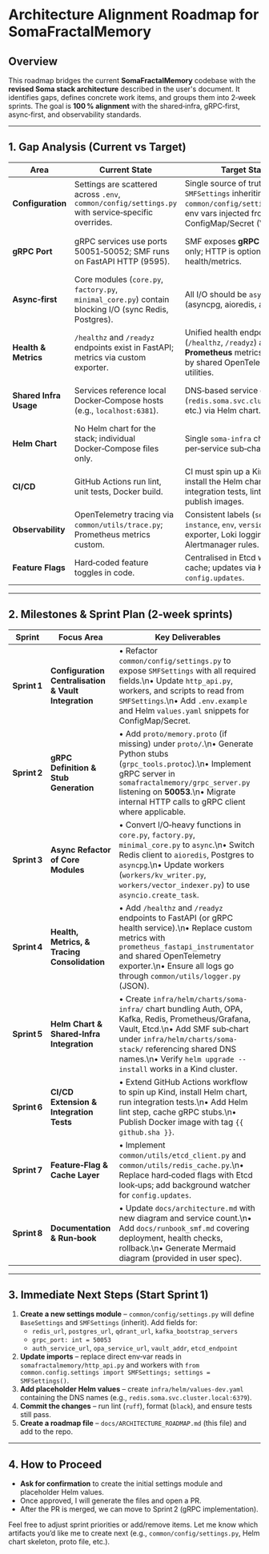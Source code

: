 # Architecture Alignment Roadmap for SomaFractalMemory

## Overview
This roadmap bridges the current **SomaFractalMemory** codebase with the **revised Soma stack architecture** described in the user's document. It identifies gaps, defines concrete work items, and groups them into 2‑week sprints. The goal is **100 % alignment** with the shared‑infra, gRPC‑first, async‑first, and observability standards.

---

## 1. Gap Analysis (Current vs Target)
| Area | Current State | Target State | Gap |
|------|---------------|--------------|-----|
| **Configuration** | Settings are scattered across `.env`, `common/config/settings.py` with service‑specific overrides. | Single source of truth via `SMFSettings` inheriting from `common/config/settings.py`; all env vars injected from ConfigMap/Secret (Vault). | Need to refactor `somafractalmemory/http_api.py` and other modules to use `SMFSettings`. Remove local `.env` usage.
| **gRPC Port** | gRPC services use ports 50051‑50052; SMF runs on FastAPI HTTP (9595). | SMF exposes **gRPC** on **50053** only; HTTP is optional for health/metrics. | Add gRPC server implementation, generate stubs from `proto/memory.proto`, update clients.
| **Async‑first** | Core modules (`core.py`, `factory.py`, `minimal_core.py`) contain blocking I/O (sync Redis, Postgres). | All I/O should be `async` (asyncpg, aioredis, aiohttp). | Convert blocking functions to `async def`, adjust call sites, update workers.
| **Health & Metrics** | `/healthz` and `/readyz` endpoints exist in FastAPI; metrics via custom exporter. | Unified health endpoints (`/healthz`, `/readyz`) and **Prometheus** metrics exported by shared OpenTelemetry utilities. | Consolidate health endpoints in `http_api.py`, replace custom metrics with `common/utils/trace.py` instrumentation.
| **Shared Infra Usage** | Services reference local Docker‑Compose hosts (e.g., `localhost:6381`). | DNS‑based service discovery (`redis.soma.svc.cluster.local`, etc.) via Helm chart. | Update connection strings to use env vars pointing to DNS names; remove hard‑coded ports.
| **Helm Chart** | No Helm chart for the stack; individual Docker‑Compose files only. | Single `soma‑infra` chart plus per‑service sub‑charts. | Create `infra/helm/charts/soma-infra/` and a sub‑chart for SMF.
| **CI/CD** | GitHub Actions run lint, unit tests, Docker build. | CI must spin up a Kind cluster, install the Helm chart, run integration tests, lint Helm, and publish images. | Extend `.github/workflows/ci.yml` with Helm steps and Kind cluster setup.
| **Observability** | OpenTelemetry tracing via `common/utils/trace.py`; Prometheus metrics custom. | Consistent labels (`service`, `instance`, `env`, `version`), Jaeger exporter, Loki logging, Alertmanager rules. | Ensure all services import the shared tracing config and emit required labels.
| **Feature Flags** | Hard‑coded feature toggles in code. | Centralised in Etcd with Redis cache; updates via Kafka `config.updates`. | Introduce `common/utils/etcd_client.py` and cache layer.

---

## 2. Milestones & Sprint Plan (2‑week sprints)
| Sprint | Focus Area | Key Deliverables |
|-------|------------|------------------|
| **Sprint 1** | **Configuration Centralisation & Vault Integration** | • Refactor `common/config/settings.py` to expose `SMFSettings` with all required fields.\n• Update `http_api.py`, workers, and scripts to read from `SMFSettings`.\n• Add `.env.example` and Helm `values.yaml` snippets for ConfigMap/Secret. |
| **Sprint 2** | **gRPC Definition & Stub Generation** | • Add `proto/memory.proto` (if missing) under `proto/`.\n• Generate Python stubs (`grpc_tools.protoc`).\n• Implement gRPC server in `somafractalmemory/grpc_server.py` listening on **50053**.\n• Migrate internal HTTP calls to gRPC client where applicable. |
| **Sprint 3** | **Async Refactor of Core Modules** | • Convert I/O‑heavy functions in `core.py`, `factory.py`, `minimal_core.py` to `async`.\n• Switch Redis client to `aioredis`, Postgres to `asyncpg`.\n• Update workers (`workers/kv_writer.py`, `workers/vector_indexer.py`) to use `asyncio.create_task`. |
| **Sprint 4** | **Health, Metrics, & Tracing Consolidation** | • Add `/healthz` and `/readyz` endpoints to FastAPI (or gRPC health service).\n• Replace custom metrics with `prometheus_fastapi_instrumentator` and shared OpenTelemetry exporter.\n• Ensure all logs go through `common/utils/logger.py` (JSON). |
| **Sprint 5** | **Helm Chart & Shared‑Infra Integration** | • Create `infra/helm/charts/soma-infra/` chart bundling Auth, OPA, Kafka, Redis, Prometheus/Grafana, Vault, Etcd.\n• Add SMF sub‑chart under `infra/helm/charts/soma-stack/` referencing shared DNS names.\n• Verify `helm upgrade --install` works in a Kind cluster. |
| **Sprint 6** | **CI/CD Extension & Integration Tests** | • Extend GitHub Actions workflow to spin up Kind, install Helm chart, run integration tests.\n• Add Helm lint step, cache gRPC stubs.\n• Publish Docker image with tag `{{ github.sha }}`. |
| **Sprint 7** | **Feature‑Flag & Cache Layer** | • Implement `common/utils/etcd_client.py` and `common/utils/redis_cache.py`.\n• Replace hard‑coded flags with Etcd look‑ups; add background watcher for `config.updates`. |
| **Sprint 8** | **Documentation & Run‑book** | • Update `docs/architecture.md` with new diagram and service count.\n• Add `docs/runbook_smf.md` covering deployment, health checks, rollback.\n• Generate Mermaid diagram (provided in user spec). |

---

## 3. Immediate Next Steps (Start Sprint 1)
1. **Create a new settings module** – `common/config/settings.py` will define `BaseSettings` and `SMFSettings` (inherit). Add fields for:
   - `redis_url`, `postgres_url`, `qdrant_url`, `kafka_bootstrap_servers`
   - `grpc_port: int = 50053`
   - `auth_service_url`, `opa_service_url`, `vault_addr`, `etcd_endpoint`
2. **Update imports** – replace direct env‑var reads in `somafractalmemory/http_api.py` and workers with `from common.config.settings import SMFSettings; settings = SMFSettings()`.
3. **Add placeholder Helm values** – create `infra/helm/values-dev.yaml` containing the DNS names (e.g., `redis.soma.svc.cluster.local:6379`).
4. **Commit the changes** – run lint (`ruff`), format (`black`), and ensure tests still pass.
5. **Create a roadmap file** – `docs/ARCHITECTURE_ROADMAP.md` (this file) and add to the repo.

---

## 4. How to Proceed
- **Ask for confirmation** to create the initial settings module and placeholder Helm values.
- Once approved, I will generate the files and open a PR.
- After the PR is merged, we can move to Sprint 2 (gRPC implementation).

Feel free to adjust sprint priorities or add/remove items. Let me know which artifacts you’d like me to create next (e.g., `common/config/settings.py`, Helm chart skeleton, proto file, etc.).

